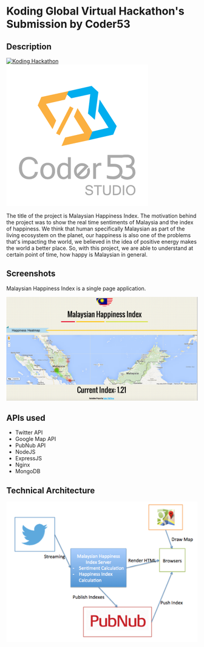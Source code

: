 # Koding Global Virtual Hackathon's Submission by Coder53

## Description

[![Koding Hackathon](/images/badge.png?raw=true "Koding Hackathon")](https://koding.com/Hackathon)
[![Coder53](/images/logo.png?raw=true "Coder53")](http://www.coder53.com)

The title of the project is Malaysian Happiness Index. The motivation behind the project was to show the real time sentiments of Malaysia and the index of happiness. We think that human specifically Malaysian as part of the living ecosystem on the planet, our happiness is also one of the problems that's impacting the world, we believed in the idea of positive energy makes the world a better place. So, with this project, we are able to understand at certain point of time, how happy is Malaysian in general. 


## Screenshots

Malaysian Happiness Index is a single page application.

[![MalaysianHappinessIndex](/images/ProjectScreenShot.png?raw=true "MalaysianHappinessIndex")](http://ukkk8a245c36.kinmengchan.koding.io:3000/)

## APIs used

- Twitter API
- Google Map API
- PubNub API
- NodeJS
- ExpressJS
- Nginx
- MongoDB

## Technical Architecture

[![MalaysianHappinessIndexArchitecture](/images/Technical.png?raw=true "MalaysianHappinessIndexArchitecture")](http://ukkk8a245c36.kinmengchan.koding.io:3000/)
